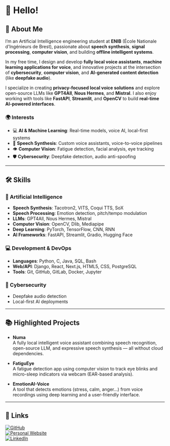# 👋 Hello!

## 🚀 About Me

I’m an Artificial Intelligence engineering student at **ENIB** (École Nationale d'Ingénieurs de Brest), passionate about **speech synthesis**, **signal processing**, **computer vision**, and building **offline intelligent systems**.

In my free time, I design and develop **fully local voice assistants**, **machine learning applications for voice**, and innovative projects at the intersection of **cybersecurity**, **computer vision**, and **AI-generated content detection** (like **deepfake audio**).

I specialize in creating **privacy-focused local voice solutions** and explore open-source LLMs like **GPT4All**, **Nous Hermes**, and **Mistral**. I also enjoy working with tools like **FastAPI**, **Streamlit**, and **OpenCV** to build **real-time AI-powered interfaces**.

### 🌍 Interests

- 💻 **AI & Machine Learning**: Real-time models, voice AI, local-first systems  
- 🎤 **Speech Synthesis**: Custom voice assistants, voice-to-voice pipelines  
- 👁️ **Computer Vision**: Fatigue detection, facial analysis, eye tracking  
- 🛡️ **Cybersecurity**: Deepfake detection, audio anti-spoofing

---

## 🛠️ Skills

### 🧠 Artificial Intelligence

- **Speech Synthesis**: Tacotron2, VITS, Coqui TTS, SoX  
- **Speech Processing**: Emotion detection, pitch/tempo modulation  
- **LLMs**: GPT4All, Nous Hermes, Mistral  
- **Computer Vision**: OpenCV, Dlib, Mediapipe  
- **Deep Learning**: PyTorch, TensorFlow, CNN, RNN  
- **AI Frameworks**: FastAPI, Streamlit, Gradio, Hugging Face

### 💻 Development & DevOps

- **Languages**: Python, C, Java, SQL, Bash  
- **Web/API**: Django, React, Next.js, HTML5, CSS, PostgreSQL  
- **Tools**: Git, GitHub, GitLab, Docker, Jupyter

### 🔐 Cybersecurity

- Deepfake audio detection  
- Local-first AI deployments

---

## 📚 Highlighted Projects

- **Numa**  
  A fully local intelligent voice assistant combining speech recognition, open-source LLM, and expressive speech synthesis — all without cloud dependencies.

- **FatiguEye**  
  A fatigue detection app using computer vision to track eye blinks and micro-sleep indicators via webcam (EAR-based analysis).

- **EmotionAI-Voice**  
  A tool that detects emotions (stress, calm, anger...) from voice recordings using deep learning and a user-friendly interface.

---

## 🔗 Links

[![GitHub](https://img.shields.io/badge/GitHub-181717?style=for-the-badge&logo=GitHub&logoColor=white)](https://github.com/Tirovo)  
[![Personal Website](https://img.shields.io/badge/Website-000000?style=for-the-badge&logo=About.me&logoColor=white)](https://tirovo.github.io)                        
[![LinkedIn](https://img.shields.io/badge/LinkedIn-0077B5?style=for-the-badge&logo=LinkedIn&logoColor=white)](https://www.linkedin.com/in/tristanlond%C3%A9)

